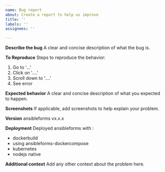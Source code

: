```yaml
---
name: Bug report
about: Create a report to help us improve
title: ''
labels: ''
assignees: ''

---
```


**Describe the bug**
A clear and concise description of what the bug is.

**To Reproduce**
Steps to reproduce the behavior:
1. Go to '...'
2. Click on '....'
3. Scroll down to '....'
4. See error

**Expected behavior**
A clear and concise description of what you expected to happen.

**Screenshots**
If applicable, add screenshots to help explain your problem.

**Version**
ansibleforms vx.x.x

**Deployment**
Deployed ansibleforms with :
- dockerbuild
- using ansibleforms-dockercompose
- kubernetes
- nodejs native

**Additional context**
Add any other context about the problem here.
